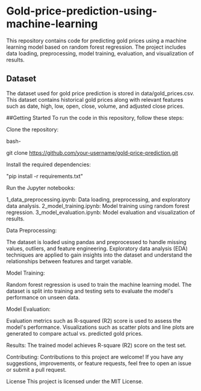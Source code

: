 # Gold-price-prediction-using-machine-learning

This repository contains code for predicting gold prices using a machine learning model based on random forest regression. The project includes data loading, preprocessing, model training, evaluation, and visualization of results.

## Dataset
The dataset used for gold price prediction is stored in data/gold_prices.csv. This dataset contains historical gold prices along with relevant features such as date, high, low, open, close, volume, and adjusted close prices.

##Getting Started
To run the code in this repository, follow these steps:

Clone the repository:

bash-

git clone https://github.com/your-username/gold-price-prediction.git

Install the required dependencies:

"pip install -r requirements.txt"

Run the Jupyter notebooks:

1_data_preprocessing.ipynb: Data loading, preprocessing, and exploratory data analysis.
2_model_training.ipynb: Model training using random forest regression.
3_model_evaluation.ipynb: Model evaluation and visualization of results.

Data Preprocessing:

The dataset is loaded using pandas and preprocessed to handle missing values, outliers, and feature engineering.
Exploratory data analysis (EDA) techniques are applied to gain insights into the dataset and understand the relationships between features and target variable.

Model Training:

Random forest regression is used to train the machine learning model.
The dataset is split into training and testing sets to evaluate the model's performance on unseen data.

Model Evaluation:

Evaluation metrics such as R-squared (R2) score is used to assess the model's performance.
Visualizations such as scatter plots and line plots are generated to compare actual vs. predicted gold prices.

Results:
The trained model achieves R-square (R2) score on the test set.

Contributing:
Contributions to this project are welcome! If you have any suggestions, improvements, or feature requests, feel free to open an issue or submit a pull request.

License
This project is licensed under the MIT License.
